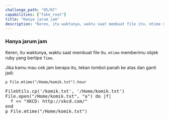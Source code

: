 ```yaml
---
challenge_path: "05/07"
capabilities: ["fake_root"]
title: "Hanya jarum jam"
description: "Keren, itu waktunya, waktu saat membuat file itu. mtime memberimu objek ruby yang bertipe Time."
---
```


### Hanya jarum jam

Keren, itu waktunya, waktu saat membuat file itu. `mtime` memberimu objek ruby yang bertipe `Time`.

Jika kamu mau cek jam berapa itu, tekan tombol panah ke atas dan ganti jadi:

`
p File.mtime("/Home/komik.txt").hour
`

<pre id="code-prefill">
FileUtils.cp('/komik.txt', '/Home/komik.txt')
File.open("/Home/komik.txt", "a") do |f|
  f << "XKCD: http://xkcd.com/"
end
p File.mtime("/Home/komik.txt")
</pre>

